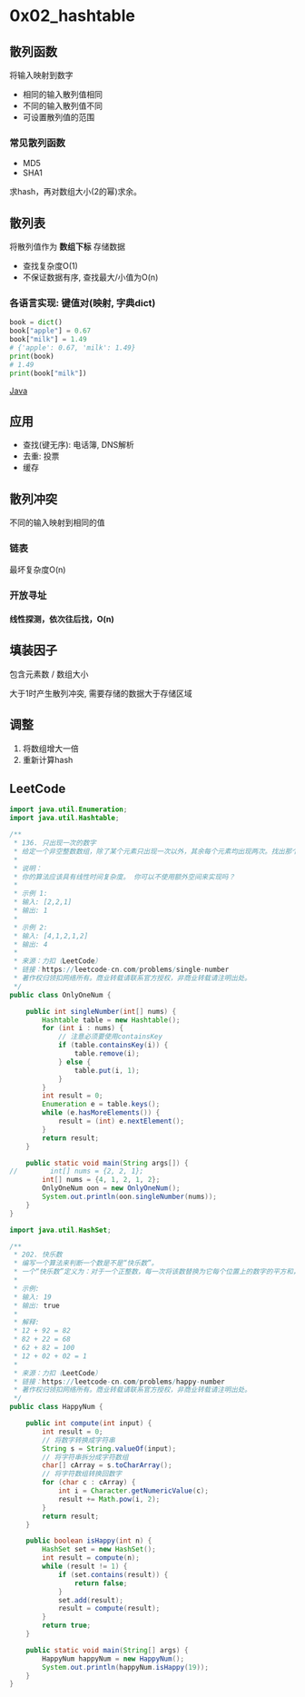 # 0x02_hashtable

## 散列函数

将输入映射到数字

- 相同的输入散列值相同
- 不同的输入散列值不同
- 可设置散列值的范围

### 常见散列函数

- MD5
- SHA1

求hash，再对数组大小(2的幂)求余。


## 散列表

将散列值作为 **数组下标** 存储数据

- 查找复杂度O(1)
- 不保证数据有序, 查找最大/小值为O(n)

### 各语言实现: 键值对(映射, 字典dict)

```python tab="Python"
book = dict()
book["apple"] = 0.67
book["milk"] = 1.49
# {'apple': 0.67, 'milk': 1.49}
print(book)
# 1.49
print(book["milk"])
```

[Java](../../../coding/java/lib/Hashtable/)

## 应用

- 查找(键无序): 电话簿, DNS解析
- 去重: 投票
- 缓存

## 散列冲突

不同的输入映射到相同的值

### 链表

最坏复杂度O(n)

### 开放寻址

#### 线性探测，依次往后找，O(n)

## 填装因子

包含元素数 / 数组大小

大于1时产生散列冲突, 需要存储的数据大于存储区域

## 调整

1. 将数组增大一倍
1. 重新计算hash

## LeetCode

```java tab="136. 只出现一次的数字"
import java.util.Enumeration;
import java.util.Hashtable;

/**
 * 136. 只出现一次的数字
 * 给定一个非空整数数组，除了某个元素只出现一次以外，其余每个元素均出现两次。找出那个只出现了一次的元素。
 *
 * 说明：
 * 你的算法应该具有线性时间复杂度。 你可以不使用额外空间来实现吗？
 *
 * 示例 1:
 * 输入: [2,2,1]
 * 输出: 1
 *
 * 示例 2:
 * 输入: [4,1,2,1,2]
 * 输出: 4
 *
 * 来源：力扣（LeetCode）
 * 链接：https://leetcode-cn.com/problems/single-number
 * 著作权归领扣网络所有。商业转载请联系官方授权，非商业转载请注明出处。
 */
public class OnlyOneNum {

    public int singleNumber(int[] nums) {
        Hashtable table = new Hashtable();
        for (int i : nums) {
            // 注意必须要使用containsKey
            if (table.containsKey(i)) {
                table.remove(i);
            } else {
                table.put(i, 1);
            }
        }
        int result = 0;
        Enumeration e = table.keys();
        while (e.hasMoreElements()) {
            result = (int) e.nextElement();
        }
        return result;
    }

    public static void main(String args[]) {
//        int[] nums = {2, 2, 1};
        int[] nums = {4, 1, 2, 1, 2};
        OnlyOneNum oon = new OnlyOneNum();
        System.out.println(oon.singleNumber(nums));
    }
}
```

```java tab="202. 快乐数"
import java.util.HashSet;

/**
 * 202. 快乐数
 * 编写一个算法来判断一个数是不是“快乐数”。
 * 一个“快乐数”定义为：对于一个正整数，每一次将该数替换为它每个位置上的数字的平方和，然后重复这个过程直到这个数变为 1，也可能是无限循环但始终变不到 1。如果可以变为 1，那么这个数就是快乐数。
 *
 * 示例: 
 * 输入: 19
 * 输出: true
 *
 * 解释:
 * 12 + 92 = 82
 * 82 + 22 = 68
 * 62 + 82 = 100
 * 12 + 02 + 02 = 1
 *
 * 来源：力扣（LeetCode）
 * 链接：https://leetcode-cn.com/problems/happy-number
 * 著作权归领扣网络所有。商业转载请联系官方授权，非商业转载请注明出处。
 */
public class HappyNum {

    public int compute(int input) {
        int result = 0;
        // 将数字转换成字符串
        String s = String.valueOf(input);
        // 将字符串拆分成字符数组
        char[] cArray = s.toCharArray();
        // 将字符数组转换回数字
        for (char c : cArray) {
            int i = Character.getNumericValue(c);
            result += Math.pow(i, 2);
        }
        return result;
    }

    public boolean isHappy(int n) {
        HashSet set = new HashSet();
        int result = compute(n);
        while (result != 1) {
            if (set.contains(result)) {
                return false;
            }
            set.add(result);
            result = compute(result);
        }
        return true;
    }

    public static void main(String[] args) {
        HappyNum happyNum = new HappyNum();
        System.out.println(happyNum.isHappy(19));
    }
}
```
